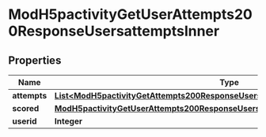 

# ModH5pactivityGetUserAttempts200ResponseUsersattemptsInner


## Properties

| Name | Type | Description | Notes |
|------------ | ------------- | ------------- | -------------|
|**attempts** | [**List&lt;ModH5pactivityGetAttempts200ResponseUsersattemptsInnerScoredAttemptsInner&gt;**](ModH5pactivityGetAttempts200ResponseUsersattemptsInnerScoredAttemptsInner.md) |  |  [optional] |
|**scored** | [**ModH5pactivityGetUserAttempts200ResponseUsersattemptsInnerScored**](ModH5pactivityGetUserAttempts200ResponseUsersattemptsInnerScored.md) |  |  [optional] |
|**userid** | **Integer** | The user id |  [optional] |



